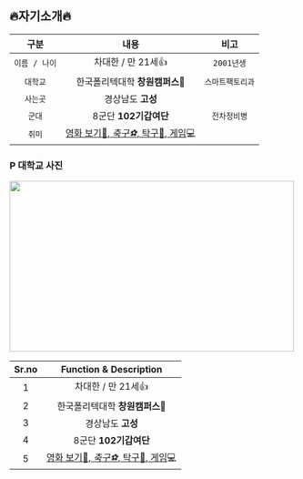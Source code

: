 ## :fire:자기소개:fire:
| 구분 | 내용 | 비고 |
|:---:|:---:|:---:|
| `이름 / 나이` | 차대한 / 만 21세:+1: | `2001년생` |
| `대학교` | 한국폴리텍대학 **창원캠퍼스**:school: | `스마트팩토리과` | 
| `사는곳` | 경상남도 **고성** |  |
| `군대` | 8군단 **102기갑여단** | `전차정비병` |
| `취미` | <u>영화 보기:movie_camera:, _축구:soccer:_, 탁구:tennis:, 게임</u>:computer: |  |
### P 대학교 사진
<img src="https://postfiles.pstatic.net/20131106_198/wlsgoryckfh_1383707003144eFJr3_JPEG/%C6%FA%B8%AE%C5%D8%BA%BB%B0%FC%BF%B7.jpg?type=w1" width="500" height="300">

| Sr.no | Function & Description |
|:---:|:---:|
| 1 | 차대한 / 만 21세:+1: |
| 2 | 한국폴리텍대학 **창원캠퍼스**:school: |
| 3 | 경상남도 **고성** |
| 4 | 8군단 **102기갑여단** |
| 5 | <u>영화 보기:movie_camera:, _축구:soccer:_, 탁구:tennis:, 게임</u>:computer: |
